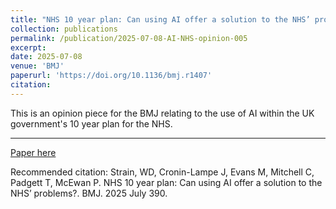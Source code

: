 ```yaml
---
title: "NHS 10 year plan: Can using AI offer a solution to the NHS’ problems?"
collection: publications
permalink: /publication/2025-07-08-AI-NHS-opinion-005
excerpt: 
date: 2025-07-08
venue: 'BMJ'
paperurl: 'https://doi.org/10.1136/bmj.r1407'
citation: 
---
```


This is an opinion piece for the BMJ relating to the use of AI within the UK government's 10 year plan for the NHS. 

---

[Paper here](https://doi.org/10.1136/bmj.r1407)

Recommended citation: Strain, WD, Cronin-Lampe J, Evans M, Mitchell C, Padgett T, McEwan P. NHS 10 year plan: Can using AI offer a solution to the NHS’ problems?. BMJ. 2025 July 390.
